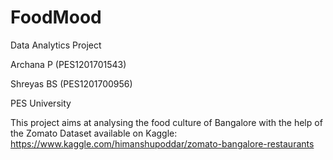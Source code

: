 # FoodMood
Data Analytics Project 

Archana P (PES1201701543)
  
Shreyas BS (PES1201700956)

PES University 


This project aims at analysing the food culture of Bangalore with the help of the Zomato Dataset available on Kaggle:
https://www.kaggle.com/himanshupoddar/zomato-bangalore-restaurants

